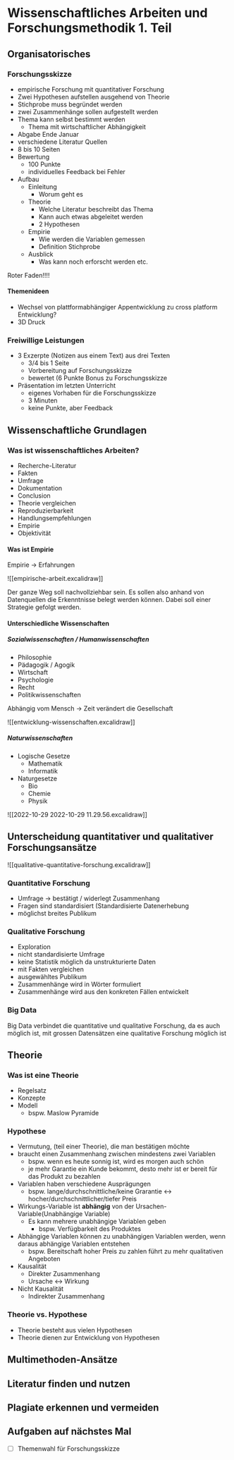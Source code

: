 # Wissenschaftliches Arbeiten und Forschungsmethodik 1. Teil

## Organisatorisches

### Forschungsskizze
- empirische Forschung mit quantitativer Forschung
- Zwei Hypothesen aufstellen ausgehend von Theorie
- Stichprobe muss begründet werden
- zwei Zusammenhänge sollen aufgestellt werden
- Thema kann selbst bestimmt werden
	- Thema mit wirtschaftlicher Abhängigkeit
- Abgabe Ende Januar
- verschiedene Literatur Quellen
- 8 bis 10 Seiten
- Bewertung
	- 100 Punkte
	- individuelles Feedback bei Fehler
- Aufbau
	- Einleitung
		- Worum geht es
	- Theorie
		- Welche Literatur beschreibt das Thema
		- Kann auch etwas abgeleitet werden
		- 2 Hypothesen
	- Empirie
		- Wie werden die Variablen gemessen
		- Definition Stichprobe
	- Ausblick
		- Was kann noch erforscht werden etc.
  
Roter Faden!!!!
#### Themenideen
- Wechsel von plattformabhängiger Appentwicklung zu cross platform Entwicklung?
- 3D Druck

### Freiwillige Leistungen
- 3 Exzerpte (Notizen aus einem Text) aus drei Texten
	- 3/4 bis 1 Seite
	- Vorbereitung auf Forschungsskizze
	- bewertet (6 Punkte Bonus zu Forschungsskizze
- Präsentation im letzten Unterricht
	- eigenes Vorhaben für die Forschungsskizze
	- 3 Minuten
	- keine Punkte, aber Feedback

## Wissenschaftliche Grundlagen

### Was ist wissenschaftliches Arbeiten?

- Recherche-Literatur
- Fakten
- Umfrage
- Dokumentation
- Conclusion
- Theorie vergleichen
- Reproduzierbarkeit
- Handlungsempfehlungen
- Empirie
- Objektivität

#### Was ist Empirie

Empirie -> Erfahrungen

![[empirische-arbeit.excalidraw]]

Der ganze Weg soll nachvollziehbar sein. Es sollen also anhand von Datenquellen die Erkenntnisse belegt werden können. Dabei soll einer Strategie gefolgt werden.

#### Unterschiedliche Wissenschaften

##### Sozialwissenschaften / Humanwissenschaften
- Philosophie
- Pädagogik / Agogik
- Wirtschaft
- Psychologie
- Recht
- Politikwissenschaften

Abhängig vom Mensch -> Zeit verändert die Gesellschaft

![[entwicklung-wissenschaften.excalidraw]]

##### Naturwissenschaften
- Logische Gesetze
	- Mathematik
	- Informatik
- Naturgesetze
	- Bio
	- Chemie
	- Physik

![[2022-10-29 2022-10-29 11.29.56.excalidraw]]

## Unterscheidung quantitativer und qualitativer Forschungsansätze

![[qualitative-quantitative-forschung.excalidraw]]

### Quantitative Forschung
- Umfrage -> bestätigt / widerlegt Zusammenhang
- Fragen sind standardisiert (Standardisierte Datenerhebung
- möglichst breites Publikum

### Qualitative Forschung
- Exploration
- nicht standardisierte Umfrage
- keine Statistik möglich da unstrukturierte Daten
- mit Fakten vergleichen
- ausgewähltes Publikum
- Zusammenhänge wird in Wörter formuliert
- Zusammenhänge wird aus den konkreten Fällen entwickelt

### Big Data
Big Data verbindet die quantitative und qualitative Forschung, da es auch möglich ist, mit grossen Datensätzen eine qualitative Forschung möglich ist

## Theorie

### Was ist eine Theorie
- Regelsatz
- Konzepte
- Modell
	- bspw. Maslow Pyramide

### Hypothese
- Vermutung, (teil einer Theorie), die man bestätigen möchte
- braucht einen Zusammenhang zwischen mindestens zwei Variablen
	- bspw. wenn es heute sonnig ist, wird es morgen auch schön
	- je mehr Garantie ein Kunde bekommt, desto mehr ist er bereit für das Produkt zu bezahlen
- Variablen haben verschiedene Ausprägungen
	- bspw. lange/durchschnittliche/keine Grarantie <-> hocher/durchschnittlicher/tiefer Preis
- Wirkungs-Variable ist **abhängig** von der Ursachen-Variable(Unabhängige Variable)
	- Es kann mehrere unabhängige Variablen geben
		- bspw. Verfügbarkeit des Produktes
- Abhängige Variablen können zu unabhängigen Variablen werden, wenn daraus abhängige Variablen entstehen
	- bspw. Bereitschaft hoher Preis zu zahlen führt zu mehr qualitativen Angeboten
- Kausalität
	- Direkter Zusammenhang
	- Ursache <-> Wirkung
- Nicht Kausalität
	- Indirekter Zusammenhang

### Theorie vs. Hypothese
- Theorie besteht aus vielen Hypothesen
- Theorie dienen zur Entwicklung von Hypothesen


## Multimethoden-Ansätze

## Literatur finden und nutzen

## Plagiate erkennen und vermeiden

## Aufgaben auf nächstes Mal
- [ ] Themenwahl für Forschungsskizze 
